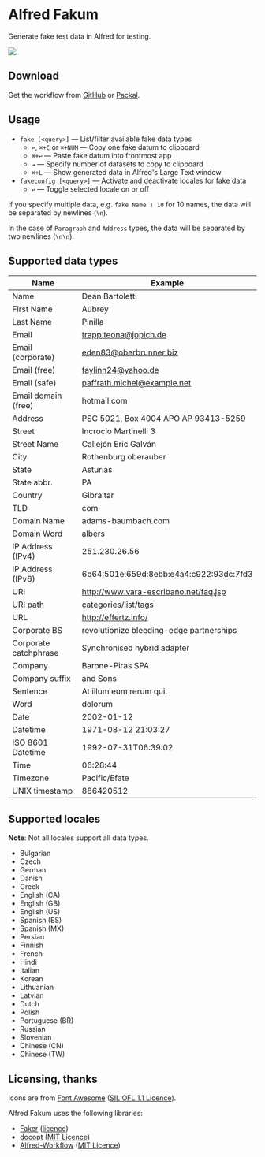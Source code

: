 # Alfred Fakum #

Generate fake test data in Alfred for testing.

![][demo]

## Download ##

Get the workflow from [GitHub][gh-releases] or [Packal][packal].

## Usage ##

- `fake [<query>]` — List/filter available fake data types
    - `↩`, `⌘+C` or `⌘+NUM` — Copy one fake datum to clipboard
    - `⌘+↩` — Paste fake datum into frontmost app
    - `⇥` — Specify number of datasets to copy to clipboard
    - `⌘+L` — Show generated data in Alfred's Large Text window
- `fakeconfig [<query>]` — Activate and deactivate locales for fake data
    - `↩` — Toggle selected locale on or off

If you specify multiple data, e.g. `fake Name ⟩ 10` for 10 names, the data
will be separated by newlines (`\n`).

In the case of `Paragraph` and `Address` types, the data will be separated
by two newlines (`\n\n`).

## Supported data types ##

|          Name         |                 Example                  |
|-----------------------|------------------------------------------|
| Name                  | Dean Bartoletti                          |
| First Name            | Aubrey                                   |
| Last Name             | Pinilla                                  |
| Email                 | trapp.teona@jopich.de                    |
| Email (corporate)     | eden83@oberbrunner.biz                   |
| Email (free)          | faylinn24@yahoo.de                       |
| Email (safe)          | paffrath.michel@example.net              |
| Email domain (free)   | hotmail.com                              |
| Address               | PSC 5021, Box 4004 APO AP 93413-5259     |
| Street                | Incrocio Martinelli 3                    |
| Street Name           | Callejón Eric Galván                     |
| City                  | Rothenburg oberauber                     |
| State                 | Asturias                                 |
| State abbr.           | PA                                       |
| Country               | Gibraltar                                |
| TLD                   | com                                      |
| Domain Name           | adams-baumbach.com                       |
| Domain Word           | albers                                   |
| IP Address (IPv4)     | 251.230.26.56                            |
| IP Address (IPv6)     | 6b64:501e:659d:8ebb:e4a4:c922:93dc:7fd3  |
| URI                   | http://www.vara-escribano.net/faq.jsp    |
| URI path              | categories/list/tags                     |
| URL                   | http://effertz.info/                     |
| Corporate BS          | revolutionize bleeding-edge partnerships |
| Corporate catchphrase | Synchronised hybrid adapter              |
| Company               | Barone-Piras SPA                         |
| Company suffix        | and Sons                                 |
| Sentence              | At illum eum rerum qui.                  |
| Word                  | dolorum                                  |
| Date                  | 2002-01-12                               |
| Datetime              | 1971-08-12 21:03:27                      |
| ISO 8601 Datetime     | 1992-07-31T06:39:02                      |
| Time                  | 06:28:44                                 |
| Timezone              | Pacific/Efate                            |
| UNIX timestamp        | 886420512                                |



## Supported locales ##

**Note**: Not all locales support all data types.

- Bulgarian
- Czech
- German
- Danish
- Greek
- English (CA)
- English (GB)
- English (US)
- Spanish (ES)
- Spanish (MX)
- Persian
- Finnish
- French
- Hindi
- Italian
- Korean
- Lithuanian
- Latvian
- Dutch
- Polish
- Portuguese (BR)
- Russian
- Slovenian
- Chinese (CN)
- Chinese (TW)

## Licensing, thanks ##

Icons are from [Font Awesome][font-awesome] ([SIL OFL 1.1 Licence][sil]).

Alfred Fakum uses the following libraries:

- [Faker][faker] ([licence][faker-licence])
- [docopt][docopt] ([MIT Licence][mit])
- [Alfred-Workflow][alfred-workflow] ([MIT Licence][mit])

[gh-releases]: https://github.com/deanishe/alfred-fakeum/releases
[packal]: http://www.packal.org/workflow/fakeum
[mit]: http://opensource.org/licenses/MIT
[alfred-workflow]: http://www.deanishe.net/alfred-workflow/
[font-awesome]: http://fortawesome.github.io/Font-Awesome/
[docopt]: http://docopt.org/
[faker]: http://www.joke2k.net/faker/
[faker-licence]: https://github.com/joke2k/faker/blob/master/LICENSE.txt
[sil]: http://scripts.sil.org/OFL
[demo]: https://raw.githubusercontent.com/deanishe/alfred-fakeum/master/demo.gif
